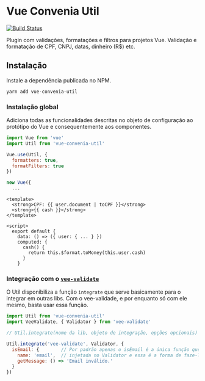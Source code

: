# Vue Convenia Util

[![Build Status][0]][1]

Plugin com validações, formatações e filtros para projetos Vue. Validação e
formatação de CPF, CNPJ, datas, dinheiro (R$) etc.

## Instalação

Instale a dependência publicada no NPM.

```shell
yarn add vue-convenia-util
```

### Instalação global

Adiciona todas as funcionalidades descritas no objeto de configuração ao
protótipo do Vue e consequentemente aos componentes.

```js
import Vue from 'vue'
import Util from 'vue-convenia-util'

Vue.use(Util, {
  formatters: true,
  formatFilters: true
})

new Vue({
  ...
```

```vue
<template>
  <strong>CPF: {{ user.document | toCPF }}</strong>
  <strong>{{ cash }}</strong>
</template>

<script>
  export default {
    data: () => ({ user: { ... } })
    computed: {
      cash() {
        return this.$format.toMoney(this.user.cash)
      }
    }
```

### Integração com o [`vee-validate`](https://github.com/baianat/vee-validate)

O Util disponibiliza a função `integrate` que serve basicamente para o integrar
em outras libs. Com o vee-validade, e por enquanto só com ele mesmo, basta usar
essa função.

```js
import Util from 'vue-convenia-util'
import VeeValidate, { Validator } from 'vee-validate'

// Util.integrate(nome da lib, objeto de integração, opções opcionais)

Util.integrate('vee-validate', Validator, {
  isEmail: {        // Por padrão apenas o isEmail é a única função que não é
    name: 'email',  // injetada no Validator e essa é a forma de faze-lo.
    getMessage: () => 'Email inválido.'
  }
})
```

[0]: https://travis-ci.org/convenia/vue-convenia-util.svg?branch=master
[1]: https://travis-ci.org/convenia/vue-convenia-util
